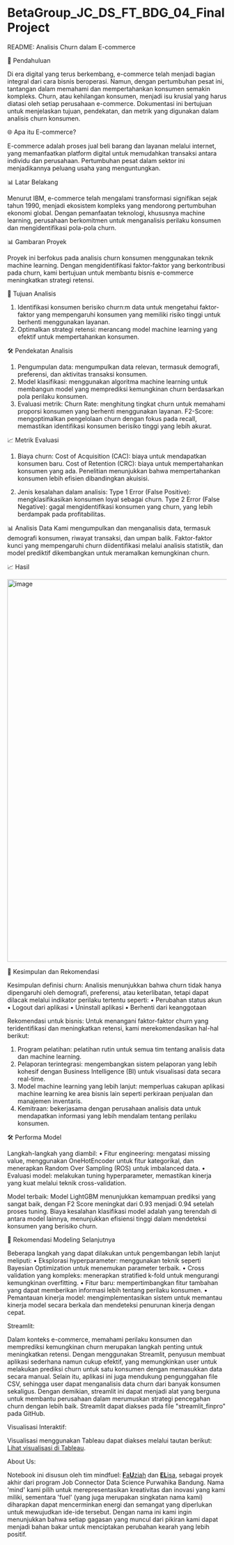 # BetaGroup_JC_DS_FT_BDG_04_FinalProject

README: Analisis Churn dalam E-commerce

📖 Pendahuluan

Di era digital yang terus berkembang, e-commerce telah menjadi bagian integral dari cara bisnis beroperasi. Namun, dengan pertumbuhan pesat ini, tantangan dalam memahami dan mempertahankan konsumen semakin kompleks. Churn, atau kehilangan konsumen, menjadi isu krusial yang harus diatasi oleh setiap perusahaan e-commerce. Dokumentasi ini bertujuan untuk menjelaskan tujuan, pendekatan, dan metrik yang digunakan dalam analisis churn konsumen.

🌐 Apa itu E-commerce?

E-commerce adalah proses jual beli barang dan layanan melalui internet, yang memanfaatkan platform digital untuk memudahkan transaksi antara individu dan perusahaan. Pertumbuhan pesat dalam sektor ini menjadikannya peluang usaha yang menguntungkan.

📊 Latar Belakang

Menurut IBM, e-commerce telah mengalami transformasi signifikan sejak tahun 1990, menjadi ekosistem kompleks yang mendorong pertumbuhan ekonomi global. Dengan pemanfaatan teknologi, khususnya machine learning, perusahaan berkomitmen untuk menganalisis perilaku konsumen dan mengidentifikasi pola-pola churn.

📊 Gambaran Proyek

Proyek ini berfokus pada analisis churn konsumen menggunakan teknik machine learning. Dengan mengidentifikasi faktor-faktor yang berkontribusi pada churn, kami bertujuan untuk membantu bisnis e-commerce meningkatkan strategi retensi.

🎯 Tujuan Analisis

1.	Identifikasi konsumen berisiko churn:m data untuk mengetahui faktor-faktor yang mempengaruhi konsumen yang memiliki risiko tinggi untuk berhenti menggunakan layanan.
2.	Optimalkan strategi retensi: merancang model machine learning yang efektif untuk mempertahankan konsumen.
   
🛠️ Pendekatan Analisis

1.	Pengumpulan data: mengumpulkan data relevan, termasuk demografi, preferensi, dan aktivitas transaksi konsumen.
2.	Model klasifikasi: menggunakan algoritma machine learning untuk membangun model yang memprediksi kemungkinan churn berdasarkan pola perilaku konsumen.
3.	Evaluasi metrik:
	Churn Rate: menghitung tingkat churn untuk memahami proporsi konsumen yang berhenti menggunakan layanan.
	F2-Score: mengoptimalkan pengelolaan churn dengan fokus pada recall, memastikan identifikasi konsumen berisiko tinggi yang lebih akurat.

📈 Metrik Evaluasi

1.	Biaya churn:
	Cost of Acquisition (CAC): biaya untuk mendapatkan konsumen baru.
	Cost of Retention (CRC): biaya untuk mempertahankan konsumen yang ada. Penelitian menunjukkan bahwa mempertahankan konsumen lebih efisien dibandingkan akuisisi.

2.	Jenis kesalahan dalam analisis:
	Type 1 Error (False Positive): mengklasifikasikan konsumen loyal sebagai churn.
	Type 2 Error (False Negative): gagal mengidentifikasi konsumen yang churn, yang lebih berdampak pada profitabilitas.

📊 Analisis Data
Kami mengumpulkan dan menganalisis data, termasuk demografi konsumen, riwayat transaksi, dan umpan balik. Faktor-faktor kunci yang mempengaruhi churn diidentifikasi melalui analisis statistik, dan model prediktif dikembangkan untuk meramalkan kemungkinan churn.

📈 Hasil

<img width="878" alt="image" src="https://github.com/user-attachments/assets/d774c7d6-f959-482d-a08d-2c42988d799d">


📝 Kesimpulan dan Rekomendasi

Kesimpulan definisi churn:
Analisis menunjukkan bahwa churn tidak hanya dipengaruhi oleh demografi, preferensi, atau keterlibatan, tetapi dapat dilacak melalui indikator perilaku tertentu seperti:
•	Perubahan status akun
•	Logout dari aplikasi
•	Uninstall aplikasi
•	Berhenti dari keanggotaan

Rekomendasi untuk bisnis:
Untuk menangani faktor-faktor churn yang teridentifikasi dan meningkatkan retensi, kami merekomendasikan hal-hal berikut:
1.	Program pelatihan: pelatihan rutin untuk semua tim tentang analisis data dan machine learning.
2.	Pelaporan terintegrasi: mengembangkan sistem pelaporan yang lebih kohesif dengan Business Intelligence (BI) untuk visualisasi data secara real-time.
3.	Model machine learning yang lebih lanjut: memperluas cakupan aplikasi machine learning ke area bisnis lain seperti perkiraan penjualan dan manajemen inventaris.
4.	Kemitraan: bekerjasama dengan perusahaan analisis data untuk mendapatkan informasi yang lebih mendalam tentang perilaku konsumen.

🛠️ Performa Model

Langkah-langkah yang diambil:
•	Fitur engineering: mengatasi missing value, menggunakan OneHotEncoder untuk fitur kategorikal, dan menerapkan Random Over Sampling (ROS) untuk imbalanced data.
•	Evaluasi model: melakukan tuning hyperparameter, memastikan kinerja yang kuat melalui teknik cross-validation.

Model terbaik:
Model LightGBM menunjukkan kemampuan prediksi yang sangat baik, dengan F2 Score meningkat dari 0.93 menjadi 0.94 setelah proses tuning. Biaya kesalahan klasifikasi model adalah yang terendah di antara model lainnya, menunjukkan efisiensi tinggi dalam mendeteksi konsumen yang berisiko churn.

🔮 Rekomendasi Modeling Selanjutnya

Beberapa langkah yang dapat dilakukan untuk pengembangan lebih lanjut meliputi:
•	Eksplorasi hyperparameter: menggunakan teknik seperti Bayesian Optimization untuk menemukan parameter terbaik.
•	Cross validation yang kompleks: menerapkan stratified k-fold untuk mengurangi kemungkinan overfitting.
•	Fitur baru: mempertimbangkan fitur tambahan yang dapat memberikan informasi lebih tentang perilaku konsumen.
•	Pemantauan kinerja model: mengimplementasikan sistem untuk memantau kinerja model secara berkala dan mendeteksi penurunan kinerja dengan cepat.

Streamlit:

Dalam konteks e-commerce, memahami perilaku konsumen dan memprediksi kemungkinan churn merupakan langkah penting untuk meningkatkan retensi. Dengan menggunakan Streamlit, penyusun membuat aplikasi sederhana namun cukup efektif, yang memungkinkan user untuk melakukan prediksi churn untuk satu konsumen dengan memasukkan data secara manual. Selain itu, aplikasi ini juga mendukung pengunggahan file CSV, sehingga user dapat menganalisis data churn dari banyak konsumen sekaligus. Dengan demikian, streamlit ini dapat menjadi alat yang berguna untuk membantu perusahaan dalam merumuskan strategi pencegahan churn dengan lebih baik. Streamlit dapat diakses pada file "streamlit_finpro" pada GitHub.

Visualisasi Interaktif:

Visualisasi menggunakan Tableau dapat diakses melalui tautan berikut: [Lihat visualisasi di Tableau](https://public.tableau.com/app/profile/elisa.hariyanti/viz/E-CommerceCustomerChurn-BetaGroup/Home?publish=yes). 

About Us:

Notebook ini disusun oleh tim mindfuel: [**F**a**U**ziah](www.linkedin.com/in/fauziah-arofah) dan [**EL**isa](https://www.linkedin.com/in/elisahrynt/), sebagai proyek akhir dari program Job Connector Data Science Purwahika Bandung. Nama 'mind' kami pilih untuk merepresentasikan kreativitas dan inovasi yang kami miliki, sementara 'fuel' (yang juga merupakan singkatan nama kami) diharapkan dapat mencerminkan energi dan semangat yang diperlukan untuk mewujudkan ide-ide tersebut. Dengan nama ini kami ingin menunjukkan bahwa setiap gagasan yang muncul dari pikiran kami dapat menjadi bahan bakar untuk menciptakan perubahan kearah yang lebih positif.




